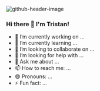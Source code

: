 ![github-header-image](https://github.com/TristanEnglish/TristanEnglish/assets/71680462/45a928f2-f219-4a3c-aa34-40b44e010b80)
### Hi there 👋 I'm Tristan!
- 🔭 I’m currently working on ...
- 🌱 I’m currently learning ...
- 👯 I’m looking to collaborate on ...
- 🤔 I’m looking for help with ...
- 💬 Ask me about ...
- 📫 How to reach me: ...
- 😄 Pronouns: ...
- ⚡ Fun fact: ...
